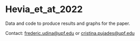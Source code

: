 # Hevia_et_at_2022
Data and code to produce results and graphs for the paper.

Contact: frederic.udina@upf.edu or cristina.pujades@upf.edu
